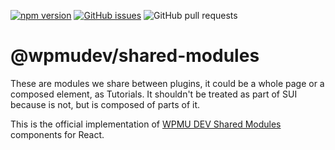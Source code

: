 [![npm version](https://img.shields.io/npm/v/@wpmudev/shared-modules?label=@wpmudev/shared-modules)](https://www.npmjs.com/package/@wpmudev/shared-modules)
[![GitHub issues](https://img.shields.io/github/issues/wpmudev/shared-modules)](https://github.com/wpmudev/shared-modules/issues)
![GitHub pull requests](https://img.shields.io/github/issues-pr/wpmudev/shared-modules)

# @wpmudev/shared-modules

These are modules we share between plugins, it could be a whole page or a composed element, as Tutorials. It shouldn't be treated as part of SUI because is not, but is composed of parts of it.

This is the official implementation of [WPMU DEV Shared Modules](https://wpmudev.github.io/shared-modules) components for React.
